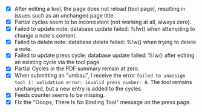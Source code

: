 - [x] After editing a tool, the page does not reload (tool page), resulting in issues such as an unchanged page title.
- [x] Partial cycles seem to be inconsistent (not working at all, always zero).
- [x] Failed to update note: database update failed: %!w(<nil>) when attempting to change a note's content.
- [x] Failed to delete note: database delete failed: %!w(<nil>) when trying to delete a note.
- [x] Failed to update press cycle: database update failed: %!w(<nil>) after editing an existing cycle via the tool page.
- [x] Partial Cycles in the PDF summary remain at zero.
- [x] When submitting an "umbau", I receive the error `failed to unassign tool 1: validation error: invalid press number: 0`. The tool remains unchanged, but a new entry is added to the cycles.
- [x] Feeds counter seems to be missing.
- [x] Fix the "Ooops, There Is No Binding Tool" message on the press page.
